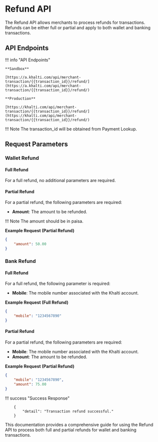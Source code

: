 # Refund API 

The Refund API allows merchants to process refunds for transactions. Refunds can be either full or partial and apply to both wallet and banking transactions.

## API Endpoints

!!! info "API Endpoints"

    **Sandbox**

    [https://a.khalti.com/api/merchant-transaction/{{transaction_id}}/refund/](https://a.khalti.com/api/merchant-transaction/{{transaction_id}}/refund/)

    **Production**

    [https://khalti.com/api/merchant-transaction/{{transaction_id}}/refund/](https://khalti.com/api/merchant-transaction/{{transaction_id}}/refund/)

!!! Note
    The transaction_id will be obtained from Payment Lookup.


## Request Parameters

### Wallet Refund

#### Full Refund
For a full refund, no additional parameters are required.

#### Partial Refund
For a partial refund, the following parameters are required:

- **Amount**: The amount to be refunded.

!!! Note 
    The amount should be in paisa.

**Example Request (Partial Refund)**

```json
{
    "amount": 50.00
}

```
### Bank Refund
#### Full Refund

For a full refund, the following parameter is required:

- **Mobile**: The mobile number associated with the Khalti account.

**Example Request (Full Refund)**
```json
{
    "mobile": "1234567890"
}
```

#### Partial Refund

For a partial refund, the following parameters are required:

   - **Mobile**: The mobile number associated with the Khalti account.
- **Amount**: The amount to be refunded.

**Example Request (Partial Refund)**

```json
{
    "mobile": "1234567890",
    "amount": 75.00
}
```

!!! success "Success Response"

    
        {
            "detail": "Transaction refund successful."
        }   
   

This documentation provides a comprehensive guide for using the Refund API to process both full and partial refunds for wallet and banking transactions.